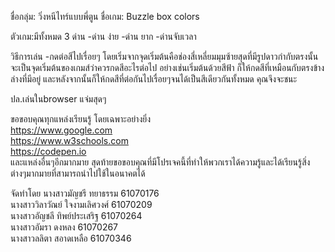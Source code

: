 ชื่อกลุ่ม: วิ่งหนีไทร์แบบพี่ตูน
ชื่อเกม: Buzzle box colors

ตัวเกม:มีทั้งหมด 3 ด่าน 
-ด่าน ง่าย
-ด่าน ยาก
-ด่านจับเวลา

วิธีการเล่น
-กดต่อสีไปเรื่อยๆ โดยเริ่มจากจุดเริ่มต้นคือช่องสี่เหลี่ยมมุมซ้ายสุดที่มีรูปดาวกำกับตรงนั้นจะเป็นจุดเริ่มต้นของเกมส์ว่าควรกดสีอะไรต่อไป อย่างเช่นเริ่มต้นด้วยสีฟ้า ก็ให้กดสีที่เหมือนกับตรงข้างล่างที่มีอยู่ และหลังจากนั้นก็ให้กดสีที่ต่อกันไปเรื่อยๆจนได้เป็นสีเดียวกันทั้งหมด คุณจึงจะชนะ
 

 ปล.เล่นในbrowser แจ่มสุดๆ


ขอขอบคุณทุกแหล่งเรียนรู้ โดยเฉพาะอย่างยิ่ง<br>
https://www.google.com <br>
https://www.w3schools.com<br>
https://codepen.io<br>
และแหล่งอื่นๆอีกมากมาย
สุดท้ายขอขอบคุณที่มีโปรเจคนี้ที่ทำให้พวกเราได้ความรู้และได้เรียนรู้สิ่งต่างๆมากมายที่สามารถนำไปใช้ในอนาคตได้


จัดทำโดย
นางสาวมัญชรี ทยาธรรม 61070176 <br>
นางสาววิลาวัณย์ ใจงามเลิศวงศ์ 61070209<br>
นางสาวอัญชลี ทิพย์ประเสริฐ 61070264<br>
นางสาวอัมรา ดงหลง 61070267<br>
นางสาวลลิตา สอาดเหลือ 61070346
